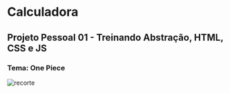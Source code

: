 # Calculadora
## Projeto Pessoal 01 - Treinando Abstração, HTML, CSS e JS

### Tema: One Piece

![recorte](https://user-images.githubusercontent.com/94154348/170815395-7352d6c2-970a-49aa-bf20-935212e39f1c.png)
